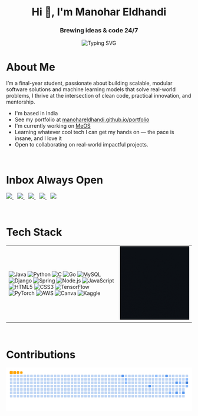 <!-- Profile Header -->
<h1 align="center">
  Hi <span style="display:inline-block; transform-origin: 70% 70%; animation: wave 2s infinite;">👋</span>, I'm Manohar Eldhandi
</h1>
<h3 align="center">Brewing ideas & code 24/7</h3>


<!-- Typing SVG -->
<p align="center">
  <img src="https://readme-typing-svg.herokuapp.com?font=Fira+Code&size=24&pause=1000&center=true&vCenter=true&width=435&lines=Backend+Developer;Machine+Learning+Enthusiast;Lifelong+Learner" alt="Typing SVG" />
</p>


<h1 align="left" >About Me</h1>

I’m a final-year student, passionate about building scalable, modular software solutions and machine learning models that solve real-world problems, I thrive at the intersection of clean code, practical innovation, and mentorship.

- I'm based in India  
- See my portfolio at [manohareldhandi.github.io/portfolio](http://manohareldhandi.github.io/portfolio/)  
- I'm currently working on [MeOS](https://github.com/ManoharEldhandi/MeOS/blob/main/README.md)  
- Learning whatever cool tech I can get my hands on — the pace is insane, and I love it
- Open to collaborating on real-world impactful projects.
<br>
<h1 align="left">Inbox Always Open</h1>

<p align="left">
  <a href="mailto:manohar.eldhandi@outlook.com" target="_blank" style="margin-right: 10px;">
    <img src="https://img.shields.io/static/v1?message=Outlook&logo=microsoft-outlook&label=&color=0078D4&logoColor=white&style=for-the-badge" height="35" />
  </a>

  <a href="mailto:manohareldhandi@gmail.com" target="_blank" style="margin-right: 10px;">
    <img src="https://img.shields.io/static/v1?message=Gmail&logo=gmail&label=&color=D14836&logoColor=white&style=for-the-badge" height="35"/>
  </a>

  <a href="https://www.linkedin.com/in/manohar-eldhandi-baa016264/" target="_blank" style="margin-right: 10px;">
    <img src="https://img.shields.io/static/v1?message=LinkedIn&logo=linkedin&label=&color=0077B5&logoColor=white&style=for-the-badge" height="35"/>
  </a>

  <a href="https://www.instagram.com/manohar_eldhandi/" target="_blank" style="margin-right: 10px;">
    <img src="https://img.shields.io/static/v1?message=Instagram&logo=instagram&label=&color=E4405F&logoColor=white&style=for-the-badge" height="35"/>
  </a>

  <a href="https://discordapp.com/users/Manohar#3527" target="_blank">
    <img src="https://img.shields.io/static/v1?message=Discord&logo=discord&label=&color=7289DA&logoColor=white&style=for-the-badge" height="35"/>
  </a>
</p>
<br>
<h1 align="left" >Tech Stack</h1>

<div align="center">
  <table>
    <tr>
      <td width="60%" align="left">
        <img src="https://cdn.jsdelivr.net/gh/devicons/devicon/icons/java/java-original-wordmark.svg" height="40" alt="Java"/>
        <img src="https://cdn.jsdelivr.net/gh/devicons/devicon/icons/python/python-original-wordmark.svg" height="40" alt="Python"/>
        <img src="https://cdn.jsdelivr.net/gh/devicons/devicon/icons/c/c-original.svg" height="40" alt="C"/>
        <img src="https://cdn.jsdelivr.net/gh/devicons/devicon/icons/go/go-original-wordmark.svg" height="40" alt="Go"/>
        <img src="https://cdn.jsdelivr.net/gh/devicons/devicon/icons/mysql/mysql-original-wordmark.svg" height="40" alt="MySQL"/>
        <img src="https://cdn.jsdelivr.net/gh/devicons/devicon/icons/django/django-plain.svg" height="40" alt="Django"/>
        <img src="https://cdn.jsdelivr.net/gh/devicons/devicon/icons/spring/spring-original.svg" height="40" alt="Spring"/>
        <img src="https://cdn.jsdelivr.net/gh/devicons/devicon/icons/nodejs/nodejs-plain-wordmark.svg" height="40" alt="Node.js"/>
        <img src="https://cdn.jsdelivr.net/gh/devicons/devicon/icons/javascript/javascript-original.svg" height="40" alt="JavaScript"/>
        <img src="https://cdn.jsdelivr.net/gh/devicons/devicon/icons/html5/html5-original.svg" height="40" alt="HTML5"/>
        <img src="https://cdn.jsdelivr.net/gh/devicons/devicon/icons/css3/css3-original.svg" height="40" alt="CSS3"/>
        <img src="https://cdn.jsdelivr.net/gh/devicons/devicon/icons/tensorflow/tensorflow-original.svg" height="40" alt="TensorFlow"/>
        <img src="https://cdn.jsdelivr.net/gh/devicons/devicon/icons/pytorch/pytorch-original.svg" height="40" alt="PyTorch"/>
        <img src="https://cdn.jsdelivr.net/gh/devicons/devicon/icons/amazonwebservices/amazonwebservices-line-wordmark.svg" height="40" alt="AWS"/>
        <img src="https://cdn.jsdelivr.net/gh/devicons/devicon/icons/canva/canva-original.svg" height="40" alt="Canva"/>
        <img src="https://cdn.jsdelivr.net/gh/devicons/devicon/icons/kaggle/kaggle-original.svg" height="40" alt="Kaggle"/>
      </td>
      <td width="40%" align="left">
        <img src="assets/eat-sleep-code-repeat.gif" width="200" height="200" alt="Eat Sleep Code Repeat"/>
      </td>
    </tr>
  </table>
</div>
<br>
<h1 align="left" >Contributions</h1>

<picture>
  <source media="(prefers-color-scheme: dark)" srcset="https://raw.githubusercontent.com/ManoharEldhandi/ManoharEldhandi/output/github-snake-dark.svg" />
  <img alt="github-snake" src="https://raw.githubusercontent.com/ManoharEldhandi/ManoharEldhandi/output/ocean.gif" />
</picture>
